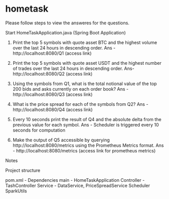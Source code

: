 # hometask
Please follow steps to view the answeres for the questions. 

Start HomeTaskApplication.java (Spring Boot Application)

1. Print the top 5 symbols with quote asset BTC and the highest volume over the last 24 hours in descending order.
Ans - http://localhost:8080/Q1 (access link)

2. Print the top 5 symbols with quote asset USDT and the highest number of trades over the last 24 hours in descending order.
Ans- http://localhost:8080/Q2 (access link)
 
3. Using the symbols from Q1, what is the total notional value of the top 200 bids and asks currently on each order book?
Ans - http://localhost:8080/Q3 (access link)

4. What is the price spread for each of the symbols from Q2?
Ans - http://localhost:8080/Q4 (access link)

5. Every 10 seconds print the result of Q4 and the absolute delta from the previous value for each symbol.
Ans - Scheduler is triggered every 10 seconds for computation

6. Make the output of Q5 accessible by querying http://localhost:8080/metrics using the Prometheus Metrics format.
Ans - http://localhost:8080/metrics (access link for prometheus metrics)

Notes

Project structure

pom.xml - Dependencies
main - HomeTaskApplication
Controller - TashController
Service - DataService, PriceSpreadService
Scheduler
SparkUtils
